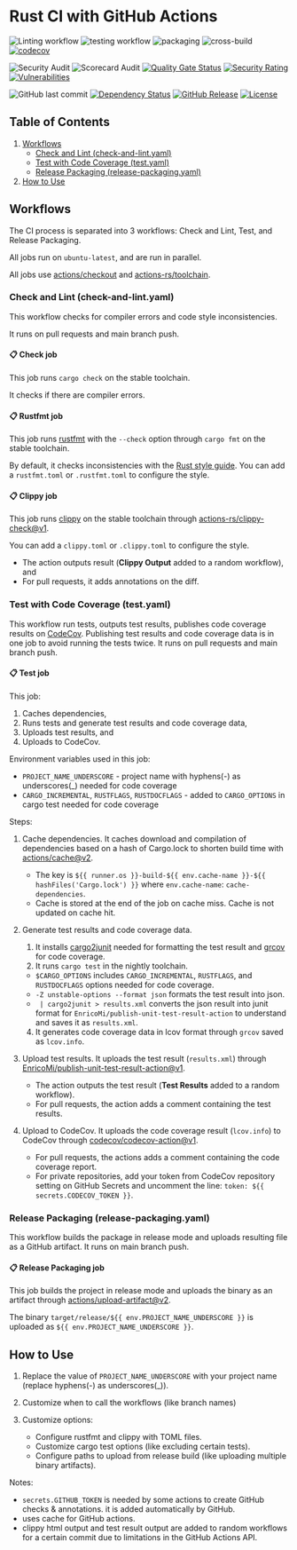 # Rust CI with GitHub Actions

![Linting workflow](https://github.com/yonasBSD/github-rs/actions/workflows/lint.yaml/badge.svg)
![testing workflow](https://github.com/yonasBSD/github-rs/actions/workflows/test-with-coverage.yaml/badge.svg)
![packaging](https://github.com/yonasBSD/github-rs/actions/workflows/release-packaging.yaml/badge.svg)
![cross-build](https://github.com/yonasBSD/github-rs/actions/workflows/cross-build.yaml/badge.svg)
[![codecov](https://codecov.io/gh/yonasBSD/github-rs/branch/main/graph/badge.svg?token=1R5SBEX51H)](https://codecov.io/gh/yonasBSD/github-rs)
<!--[![ghcr.io](https://img.shields.io/badge/ghcr.io-download-blue)](https://github.com/yonasBSD/github-rs/pkgs/container/github-rs)-->
<!--[![Docker Pulls](https://img.shields.io/docker/pulls/github-rs/example.svg)](https://hub.docker.com/r/github-rs/example)-->
<!--[![Quay.io](https://img.shields.io/badge/Quay.io-download-blue)](https://quay.io/repository/github-rs/example)-->

![Security Audit](https://github.com/yonasBSD/github-rs/actions/workflows/security.yaml/badge.svg)
![Scorecard Audit](https://github.com/yonasBSD/github-rs/actions/workflows/scorecard.yaml/badge.svg)
[![Quality Gate Status](https://sonarcloud.io/api/project_badges/measure?project=yonasBSD_github-rs&metric=alert_status)](https://sonarcloud.io/summary/new_code?id=yonasBSD_github-rs)
[![Security Rating](https://sonarcloud.io/api/project_badges/measure?project=yonasBSD_github-rs&metric=security_rating)](https://sonarcloud.io/summary/new_code?id=yonasBSD_github-rs)
[![Vulnerabilities](https://sonarcloud.io/api/project_badges/measure?project=yonasBSD_github-rs&metric=vulnerabilities)](https://sonarcloud.io/summary/new_code?id=yonasBSD_github-rs)

![GitHub last commit](https://img.shields.io/github/last-commit/yonasBSD/github-rs)
[![Dependency Status](https://deps.rs/repo/github/yonasBSD/github-rs/status.svg)](https://deps.rs/repo/github/yonasBSD/github-rs)
[![GitHub Release](https://img.shields.io/github/release/yonasBSD/github-rs.svg)](https://github.com/yonasBSD/github-rs/releases/latest)
[![License](https://img.shields.io/github/license/yonasBSD/github-rs.svg)](https://github.com/yonasBSD/github-rs/blob/main/LICENSE.txt)
<!--[![Matrix Chat](https://img.shields.io/matrix/vaultwarden:matrix.org.svg?logo=matrix)](https://matrix.to/#/#vaultwarden:matrix.org)-->


## Table of Contents

1. [Workflows](#workflows)
    - [Check and Lint (check-and-lint.yaml)](#check-and-lint)
    - [Test with Code Coverage (test.yaml)](#test-with-code-coverage)
    - [Release Packaging (release-packaging.yaml)](#release-packaging)
2. [How to Use](#how-to-use)


## Workflows

The CI process is separated into 3 workflows: Check and Lint, Test, and Release Packaging.

All jobs run on `ubuntu-latest`, and are run in parallel.

All jobs use [actions/checkout](https://github.com/actions/checkout) and [actions-rs/toolchain](https://github.com/actions-rs/toolchain).

<a name="check-and-lint"></a>


### Check and Lint (check-and-lint.yaml)

This workflow checks for compiler errors and code style inconsistencies.

It runs on pull requests and main branch push.


#### 📋 Check job

This job runs `cargo check` on the stable toolchain.

It checks if there are compiler errors.


#### 📋 Rustfmt job

This job runs [rustfmt](https://github.com/rust-lang/rustfmt) with the `--check` option through `cargo fmt` on the stable toolchain.

By default, it checks inconsistencies with the [Rust style guide](https://github.com/rust-lang-nursery/fmt-rfcs/blob/master/guide/guide.md).
You can add a `rustfmt.toml` or `.rustfmt.toml` to configure the style.


#### 📋 Clippy job

This job runs [clippy](https://github.com/rust-lang/rust-clippy) on the stable toolchain through [actions-rs/clippy-check@v1](https://github.com/actions-rs/clippy-check).

You can add a `clippy.toml` or `.clippy.toml` to configure the style.
- The action outputs result (**Clippy Output** added to a random workflow), and
- For pull requests, it adds annotations on the diff.


### Test with Code Coverage (test.yaml)

This workflow run tests, outputs test results, publishes code coverage results on [CodeCov](https://codecov.io/).
Publishing test results and code coverage data is in one job to avoid running the tests twice.
It runs on pull requests and main branch push.


#### 📋 Test job

This job:
1. Caches dependencies,
2. Runs tests and generate test results and code coverage data,
3. Uploads test results, and
4. Uploads to CodeCov.

Environment variables used in this job:
- `PROJECT_NAME_UNDERSCORE` - project name with hyphens(-) as underscores(_) needed for code coverage
- `CARGO_INCREMENTAL`, `RUSTFLAGS`, `RUSTDOCFLAGS` - added to `CARGO_OPTIONS` in cargo test needed for code coverage

Steps:
1. Cache dependencies.
    It caches download and compilation of dependencies based on a hash of Cargo.lock to shorten build time
    with [actions/cache@v2](https://github.com/actions/cache).
    - The key is `${{ runner.os }}-build-${{ env.cache-name }}-${{ hashFiles('Cargo.lock') }}`
        where `env.cache-name`: `cache-dependencies`.
    - Cache is stored at the end of the job on cache miss. Cache is not updated on cache hit.

2. Generate test results and code coverage data.
    1. It installs [cargo2junit](https://github.com/johnterickson/cargo2junit) needed for formatting the test result and [grcov](https://github.com/mozilla/grcov) for code coverage.
    3. It runs `cargo test` in the nightly toolchain.
    - `$CARGO_OPTIONS` includes `CARGO_INCREMENTAL`, `RUSTFLAGS`, and `RUSTDOCFLAGS` options needed for code coverage.
    - `-Z unstable-options --format json` formats the test result into json.
    - ` | cargo2junit > results.xml` converts the json result into junit format for `EnricoMi/publish-unit-test-result-action` to understand and saves it as `results.xml`.
    4. It generates code coverage data in lcov format through `grcov` saved as `lcov.info`.

3. Upload test results.
    It uploads the test result (`results.xml`) through [EnricoMi/publish-unit-test-result-action@v1](https://github.com/EnricoMi/publish-unit-test-result-action).
    - The action outputs the test result (**Test Results** added to a random workflow).
    - For pull requests, the action adds a comment containing the test results.

4. Upload to CodeCov.
    It uploads the code coverage result (`lcov.info`) to CodeCov through [codecov/codecov-action@v1](https://github.com/codecov/codecov-action).
    - For pull requests, the actions adds a comment containing the code coverage report.
    - For private repositories, add your token from CodeCov repository setting on GitHub Secrets and uncomment the line: `token: ${{ secrets.CODECOV_TOKEN }}`.


### Release Packaging (release-packaging.yaml)

This workflow builds the package in release mode and uploads resulting file as a GitHub artifact.
It runs on main branch push.


#### 📋 Release Packaging job

This job builds the project in release mode and uploads the binary as an artifact through [actions/upload-artifact@v2](https://github.com/actions/upload-artifact).

The binary `target/release/${{ env.PROJECT_NAME_UNDERSCORE }}` is uploaded as `${{ env.PROJECT_NAME_UNDERSCORE }}`.


## How to Use

1. Replace the value of `PROJECT_NAME_UNDERSCORE` with your project name (replace hyphens(-) as underscores(_)).

2. Customize when to call the workflows (like branch names)

3. Customize options:
    - Configure rustfmt and clippy with TOML files.
    - Customize cargo test options (like excluding certain tests).
    - Configure paths to upload from release build (like uploading multiple binary artifacts).

Notes:
- `secrets.GITHUB_TOKEN` is needed by some actions to create GitHub checks & annotations. it is added automatically by GitHub.
- uses cache for GitHub actions.
- clippy html output and test result output are added to random workflows for a certain commit due to limitations in the GitHub Actions API.
